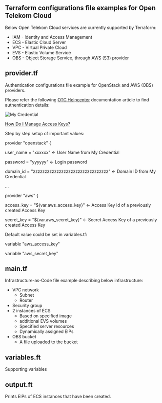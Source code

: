 ## Terraform configurations file examples for Open Telekom Cloud ##
Below Open Telekom Cloud services are currently supported by Terraform:
- IAM - Identity and Access Management
- ECS - Elastic Cloud Server
- VPC - Virtual Private Cloud
- EVS - Elastic Volume Service
- OBS - Object Storage Service, through AWS (S3) provider

## provider.tf ##
Authentication configurations file example for OpenStack and AWS (OBS) providers.

Please refer the following [OTC Helpcenter](https://docs.otc.t-systems.com/) documentation article to find authentication details: 

![My Credential](https://docs.otc.t-systems.com/en-us/usermanual/ac/en-us_image_0049334540.jpg )

[How Do I Manage Access Keys?](https://docs.otc.t-systems.com/en-us/usermanual/ac/en-us_topic_0046606340.html)

Step by step setup of important values:

provider "openstack" {

user_name   = "xxxxxx"   <- User Name from My Credential

password    = "yyyyyy" <- Login password

domain_id   = "zzzzzzzzzzzzzzzzzzzzzzzzzzzzzzzz" <- Domain ID from My Credential

...

provider "aws" {

access_key = "${var.aws_access_key}" <- Access Key Id of a previously created Access Key

secret_key = "${var.aws_secret_key}" <- Secret Access Key of a previously created Access Key

Default value could be set in variables.tf: 

variable "aws_access_key"

variable "aws_secret_key" 

  
## main.tf ##
Infrastructure-as-Code file example describing below infrastructure:

*	VPC network
    * Subnet 
    * Router
*	Security group
*	2 instances of ECS
    *	Based on specified image
    *	additional EVS volumes
    *	Specified server resources
    *	Dynamically assigned EIPs
* OBS bucket
    * A file uploaded to the bucket

## variables.ft ##
Supporting variables

## output.ft ##
Prints EIPs of ECS instances that have been created.

